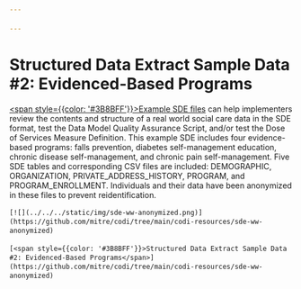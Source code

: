 ```yaml
---

---
```


# Structured Data Extract Sample Data #2: Evidenced-Based Programs

[<span style={{color: '#3B8BFF'}}>Example SDE files</span>](https://github.com/mitre/codi/tree/main/codi-resources/sde-ww-anonymized) can help implementers review the contents and structure of a real world social care data in the SDE format, test the Data Model Quality Assurance Script, and/or test the Dose of Services Measure Definition. This example SDE includes four evidence-based programs: falls prevention, diabetes self-management education, chronic disease self-management, and chronic pain self-management. Five SDE tables and corresponding CSV files are included:  DEMOGRAPHIC, ORGANIZATION, PRIVATE_ADDRESS_HISTORY, PROGRAM, and PROGRAM_ENROLLMENT. Individuals and their data have been anonymized in these files to prevent reidentification.

<div style={{width: '250px' }}>

    [![](../../../static/img/sde-ww-anonymized.png)](https://github.com/mitre/codi/tree/main/codi-resources/sde-ww-anonymized)

    [<span style={{color: '#3B8BFF'}}>Structured Data Extract Sample Data #2: Evidenced-Based Programs</span>](https://github.com/mitre/codi/tree/main/codi-resources/sde-ww-anonymized)
</div>
